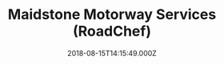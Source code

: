 ---
date: 2018-08-15T14:15:49.000Z
title: Maidstone Motorway Services (RoadChef)
latitude: 51.26702795046287
longitude: 0.614302697612617
category: checkin
---